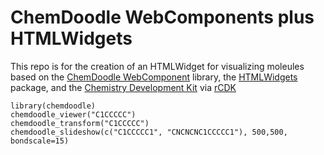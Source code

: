 # ChemDoodle WebComponents plus HTMLWidgets

This repo is for the creation of an HTMLWidget for visualizing
moleules based on the [ChemDoodle WebComponent](http://web.chemdoodle.chttps://github.com/rajarshi/cdkr/tree/master/rcdkom/) library,
the [HTMLWidgets](http://www.htmlwidgets.org/) package, and the
[Chemistry Development Kit](https://github.com/cdk) via [rCDK]()

```[R]
library(chemdoodle)
chemdoodle_viewer("C1CCCCC")
chemdoodle_transform("C1CCCCC")
chemdoodle_slideshow(c("C1CCCCC1", "CNCNCNC1CCCCC1"), 500,500, bondscale=15)
```
